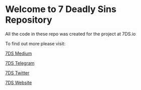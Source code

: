 # Welcome to 7 Deadly Sins Repository

All the code in these repo was created for the project at 7DS.io 

To find out more please visit:

[7DS Medium](https://www.youtube.com/)

[7DS Telegram](https://t.me/)

[7DS Twitter](https://twitter.com/)

[7DS Website](https://7ds.io)
